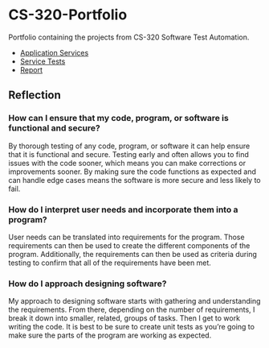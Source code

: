 # CS-320-Portfolio

Portfolio containing the projects from CS-320 Software Test Automation.

- [Application Services](../src/services)
- [Service Tests](../src/test)
- [Report](./Summary%20and%20Reflections%20Report.pdf)

## Reflection

### How can I ensure that my code, program, or software is functional and secure?

By thorough testing of any code, program, or software it can help ensure that it is functional and secure.  Testing early and often allows you to find issues with the code sooner, which means you can make corrections or improvements sooner.  By making sure the code functions as expected and can handle edge cases means the software is more secure and less likely to fail.

### How do I interpret user needs and incorporate them into a program?

User needs can be translated into requirements for the program.  Those requirements can then be used to create the different components of the program.  Additionally, the requirements can then be used as criteria during testing to confirm that all of the requirements have been met.

### How do I approach designing software?

My approach to designing software starts with gathering and understanding the requirements.  From there, depending on the number of requirements, I break it down into smaller, related, groups of tasks.  Then I get to work writing the code.  It is best to be sure to create unit tests as you’re going to make sure the parts of the program are working as expected.
